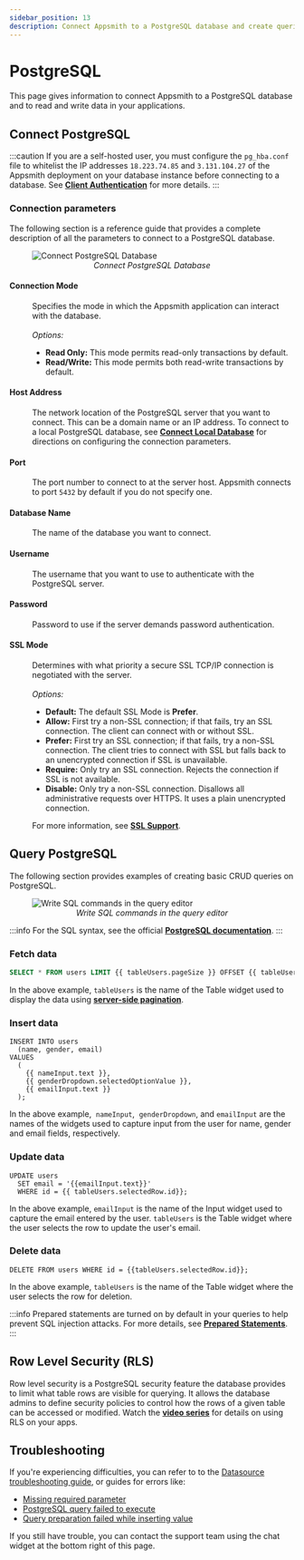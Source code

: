 ```yaml
---
sidebar_position: 13
description: Connect Appsmith to a PostgreSQL database and create queries.
---
```

# PostgreSQL

This page gives information to connect Appsmith to a PostgreSQL database and to read and write data in your applications.

## Connect PostgreSQL

:::caution 
If you are a self-hosted user, you must configure the `pg_hba.conf` file to whitelist the IP addresses `18.223.74.85` and `3.131.104.27` of the Appsmith deployment on your database instance before connecting to a database. See [**Client Authentication**](https://www.postgresql.org/docs/current/auth-pg-hba-conf.html) for more details.
:::

### Connection parameters

The following section is a reference guide that provides a complete description of all the parameters to connect to a PostgreSQL database.

<figure>
  <img src="/img/postgres-img.png" style= {{width:"100%", height:"auto"}} alt="Connect PostgreSQL Database"/>
  <figcaption align = "center"><i>Connect PostgreSQL Database</i></figcaption>
</figure>

#### Connection Mode

<dd> Specifies the mode in which the Appsmith application can interact with the database. </dd><br />
<dd><i>Options:</i>
  <ul>
    <li><b>Read Only:</b> This mode permits read-only transactions by default.</li>
    <li><b>Read/Write:</b> This mode permits both read-write transactions by default.</li>
  </ul>
</dd>  

#### Host Address

<dd>The network location of the PostgreSQL server that you want to connect. This can be a domain name or an IP address. To connect to a local PostgreSQL database, see <a href="/connect-data/how-to-guides/how-to-work-with-local-apis-on-appsmith"><b>Connect Local Database</b></a> for directions on configuring the connection parameters. </dd>

#### Port

<dd>The port number to connect to at the server host. Appsmith connects to port <code>5432</code> by default if you do not specify one. </dd>

#### Database Name

<dd>The name of the database you want to connect. </dd>

#### Username

<dd>The username that you want to use to authenticate with the PostgreSQL server.</dd>

#### Password

<dd>Password to use if the server demands password authentication.</dd>

#### SSL Mode

<dd>Determines with what priority a secure SSL TCP/IP connection is negotiated with the server.</dd><br />
<dd><i>Options:</i>
  <ul>
    <li><b>Default:</b> The default SSL Mode is <b>Prefer</b>.</li>
    <li><b>Allow:</b> First try a non-SSL connection; if that fails, try an SSL connection. The client can connect with or without SSL.</li>
    <li><b>Prefer:</b> First try an SSL connection; if that fails, try a non-SSL connection. The client tries to connect with SSL but falls back to an unencrypted connection if SSL is unavailable.</li>
    <li><b>Require:</b> Only try an SSL connection. Rejects the connection if SSL is not available.</li>
    <li><b>Disable:</b> Only try a non-SSL connection. Disallows all administrative requests over HTTPS. It uses a plain unencrypted connection.</li>
  </ul>
</dd>  
<dd>For more information, see <a href="https://www.postgresql.org/docs/current/libpq-ssl.html"><b>SSL Support</b></a>.</dd>

## Query PostgreSQL

The following section provides examples of creating basic CRUD queries on PostgreSQL.

<figure>
  <img src="/img/query-postgresql.png" style= {{width:"100%", height:"auto"}} alt="Write SQL commands in the query editor"/>
  <figcaption align = "center"><i>Write SQL commands in the query editor</i></figcaption>
</figure>


:::info
For the SQL syntax, see the official [**PostgreSQL documentation**](https://www.postgresql.org/docs/12/index.html).
:::

### Fetch data

```sql
SELECT * FROM users LIMIT {{ tableUsers.pageSize }} OFFSET {{ tableUsers.pageOffset }};

```

In the above example, `tableUsers` is the name of the Table widget used to display the data using [**server-side pagination**](/build-apps/how-to-guides/Server-side-pagination-in-table).


### Insert data

```
INSERT INTO users
  (name, gender, email)
VALUES
  (
    {{ nameInput.text }},
    {{ genderDropdown.selectedOptionValue }},
    {{ emailInput.text }}
  );

```

In the above example,  `nameInput`,  `genderDropdown`,  and `emailInput` are the names of the widgets used to capture input from the user for name, gender and email fields, respectively.

### Update data

```
UPDATE users
  SET email = '{{emailInput.text}}'
  WHERE id = {{ tableUsers.selectedRow.id}};

```

In the above example, `emailInput` is the name of the Input widget used to capture the email entered by the user. `tableUsers` is the Table widget where the user selects the row to update the user's email.


### Delete data

```
DELETE FROM users WHERE id = {{tableUsers.selectedRow.id}};

```

In the above example, `tableUsers` is the name of the Table widget where the user selects the row for deletion.

:::info
Prepared statements are turned on by default in your queries to help prevent SQL injection attacks. For more details, see [**Prepared Statements**](/connect-data/concepts/how-to-use-prepared-statements).
:::

## Row Level Security (RLS)
Row level security is a PostgreSQL security feature the database provides to limit what table rows are visible for querying. It allows the database admins to define security policies to control how the rows of a given table can be accessed or modified. Watch the [**video series**](https://youtu.be/8qPTZQvJ9fA) for details on using RLS on your apps.

## Troubleshooting

If you're experiencing difficulties, you can refer to to the [Datasource troubleshooting guide](/help-and-support/troubleshooting-guide/action-errors/datasource-errors), or guides for errors like:

* [Missing required parameter](/help-and-support/troubleshooting-guide/action-errors#missing-query-error)
* [PostgreSQL query failed to execute](/help-and-support/troubleshooting-guide/action-errors#configuration-error)
* [Query preparation failed while inserting value](/help-and-support/troubleshooting-guide/action-errors#invalid-query-error)

If you still have trouble, you can contact the support team using the chat widget at the bottom right of this page.
